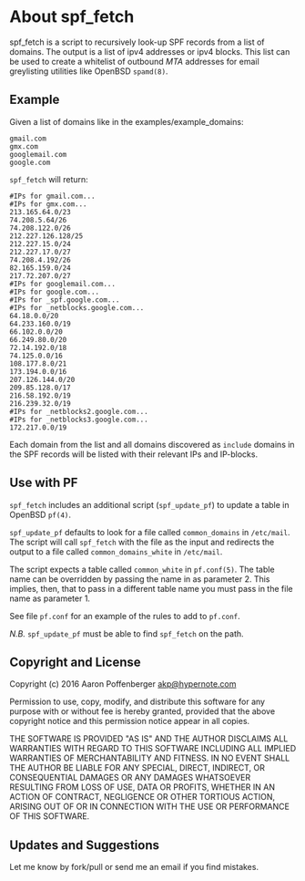 About spf_fetch
===================

spf_fetch is a script to recursively look-up SPF records from a list
of domains. The output is a list of ipv4 addresses or ipv4 blocks.
This list can be used to create a whitelist of outbound *MTA* addresses
for email greylisting utilities like OpenBSD `spamd(8)`.

Example
--------------------------------------

Given a list of domains like in the examples/example_domains:

    gmail.com
    gmx.com
    googlemail.com
    google.com

`spf_fetch` will return:

    #IPs for gmail.com...
    #IPs for gmx.com...
    213.165.64.0/23
    74.208.5.64/26
    74.208.122.0/26
    212.227.126.128/25
    212.227.15.0/24
    212.227.17.0/27
    74.208.4.192/26
    82.165.159.0/24
    217.72.207.0/27
    #IPs for googlemail.com...
    #IPs for google.com...
    #IPs for _spf.google.com...
    #IPs for _netblocks.google.com...
    64.18.0.0/20
    64.233.160.0/19
    66.102.0.0/20
    66.249.80.0/20
    72.14.192.0/18
    74.125.0.0/16
    108.177.8.0/21
    173.194.0.0/16
    207.126.144.0/20
    209.85.128.0/17
    216.58.192.0/19
    216.239.32.0/19
    #IPs for _netblocks2.google.com...
    #IPs for _netblocks3.google.com...
    172.217.0.0/19

Each domain from the list and all domains discovered as `include`
domains in the SPF records will be listed with their relevant IPs and
IP-blocks.

Use with PF
-----------

`spf_fetch` includes an additional script (`spf_update_pf`) to update
a table in OpenBSD `pf(4)`.

`spf_update_pf` defaults to look for a file called `common_domains` in
`/etc/mail`. The script will call `spf_fetch` with the file as the
input and redirects the output to a file called `common_domains_white`
in `/etc/mail`.

The script expects a table called `common_white` in `pf.conf(5)`. The
table name can be overridden by passing the name in as parameter 2.
This implies, then, that to pass in a different table name you must
pass in the file name as parameter 1.

See file `pf.conf` for an example of the rules to add to `pf.conf`.

*N.B.* `spf_update_pf` must be able to find `spf_fetch` on the path.

Copyright and License
---------------------

Copyright (c) 2016 Aaron Poffenberger <akp@hypernote.com>

Permission to use, copy, modify, and distribute this software for any
purpose with or without fee is hereby granted, provided that the above
copyright notice and this permission notice appear in all copies.

THE SOFTWARE IS PROVIDED "AS IS" AND THE AUTHOR DISCLAIMS ALL WARRANTIES
WITH REGARD TO THIS SOFTWARE INCLUDING ALL IMPLIED WARRANTIES OF
MERCHANTABILITY AND FITNESS. IN NO EVENT SHALL THE AUTHOR BE LIABLE FOR
ANY SPECIAL, DIRECT, INDIRECT, OR CONSEQUENTIAL DAMAGES OR ANY DAMAGES
WHATSOEVER RESULTING FROM LOSS OF USE, DATA OR PROFITS, WHETHER IN AN
ACTION OF CONTRACT, NEGLIGENCE OR OTHER TORTIOUS ACTION, ARISING OUT OF
OR IN CONNECTION WITH THE USE OR PERFORMANCE OF THIS SOFTWARE.

Updates and Suggestions
-----------------------

Let me know by fork/pull or send me an email if you find mistakes.
